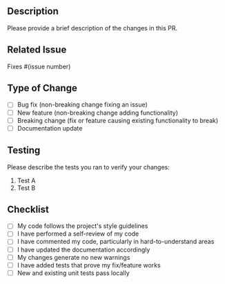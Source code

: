## Description
Please provide a brief description of the changes in this PR.

## Related Issue
Fixes #(issue number)

## Type of Change
- [ ] Bug fix (non-breaking change fixing an issue)
- [ ] New feature (non-breaking change adding functionality)
- [ ] Breaking change (fix or feature causing existing functionality to break)
- [ ] Documentation update

## Testing
Please describe the tests you ran to verify your changes:
1. Test A
2. Test B

## Checklist
- [ ] My code follows the project's style guidelines
- [ ] I have performed a self-review of my code
- [ ] I have commented my code, particularly in hard-to-understand areas
- [ ] I have updated the documentation accordingly
- [ ] My changes generate no new warnings
- [ ] I have added tests that prove my fix/feature works
- [ ] New and existing unit tests pass locally

